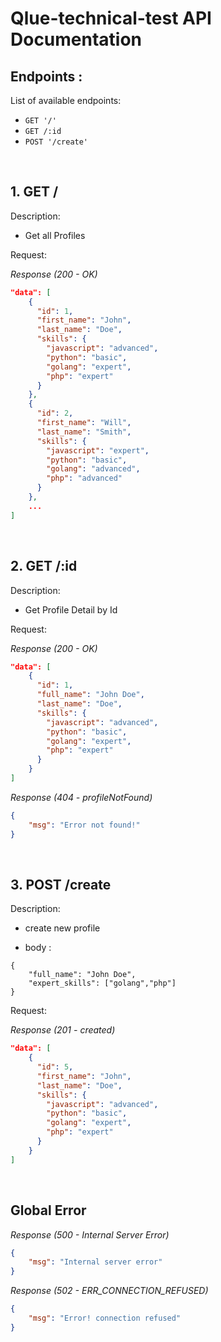 # Qlue-technical-test API Documentation

## Endpoints :

List of available endpoints:

-   `GET '/'`
-   `GET /:id`
-   `POST '/create'`

&nbsp;

## 1. GET /

Description:

-   Get all Profiles

Request:

_Response (200 - OK)_

```json
"data": [
    {
      "id": 1,
      "first_name": "John",
      "last_name": "Doe",
      "skills": {
        "javascript": "advanced",
        "python": "basic",
        "golang": "expert",
        "php": "expert"
      }
    },
    {
      "id": 2,
      "first_name": "Will",
      "last_name": "Smith",
      "skills": {
        "javascript": "expert",
        "python": "basic",
        "golang": "advanced",
        "php": "advanced"
      }
    },
    ...
]
```

&nbsp;

## 2. GET /:id

Description:

-   Get Profile Detail by Id

Request:

_Response (200 - OK)_

```json
"data": [
    {
      "id": 1,
      "full_name": "John Doe",
      "last_name": "Doe",
      "skills": {
        "javascript": "advanced",
        "python": "basic",
        "golang": "expert",
        "php": "expert"
      }
    }
]
```

_Response (404 - profileNotFound)_

```json
{
    "msg": "Error not found!"
}
```

&nbsp;

## 3. POST /create

Description:

-   create new profile

-   body :

```
{
    "full_name": "John Doe",
    "expert_skills": ["golang","php"]
}
```

Request:

_Response (201 - created)_

```json
"data": [
    {
      "id": 5,
      "first_name": "John",
      "last_name": "Doe",
      "skills": {
        "javascript": "advanced",
        "python": "basic",
        "golang": "expert",
        "php": "expert"
      }
    }
]
```

&nbsp;

## Global Error

_Response (500 - Internal Server Error)_

```json
{
    "msg": "Internal server error"
}
```

_Response (502 - ERR_CONNECTION_REFUSED)_

```json
{
    "msg": "Error! connection refused"
}
```
